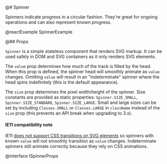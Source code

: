 @# Spinner

Spinners indicate progress in a circular fashion. They're great for ongoing
operations and can also represent known progress.

@reactExample SpinnerExample

@## Props

`Spinner` is a simple stateless component that renders SVG markup. It can be
used safely in DOM and SVG containers as it only renders SVG elements.

The `value` prop determines how much of the track is filled by the head. When
this prop is defined, the spinner head will smoothly animate as `value`
changes. Omitting `value` will result in an "indeterminate" spinner where the
head spins indefinitely (this is the default appearance).

The `size` prop determines the pixel width/height of the spinner. Size constants
are provided as static properties: `Spinner.SIZE_SMALL`,
`Spinner.SIZE_STANDARD`, `Spinner.SIZE_LARGE`. Small and large sizes can be set
by including `Classes.SMALL` or `Classes.LARGE` in `className` instead of the
`size` prop (this prevents an API break when upgrading to 3.x).

<div class="@ns-callout @ns-intent-warning @ns-icon-warning-sign">
    <h4 class="@ns-heading">IE11 compatibility note</h4>

IE11 [does not support CSS transitions on SVG elements][msdn-css-svg] so spinners with known
`value` will not smoothly transition as `value` changes. Indeterminate spinners still animate
correctly because they rely on CSS animations.

</div>

[msdn-css-svg]: https://developer.microsoft.com/en-us/microsoft-edge/platform/status/csstransitionsforsvgelements/?q=svg

@interface ISpinnerProps
